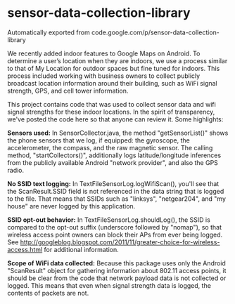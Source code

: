 # sensor-data-collection-library
Automatically exported from code.google.com/p/sensor-data-collection-library

<p>We recently added indoor features to Google Maps on Android. To determine a user’s location when they are indoors, we use a process similar to that of My Location for outdoor spaces but fine tuned for indoors. This process included working with business owners to collect publicly broadcast location information around their building, such as WiFi signal strength, GPS, and cell tower information.  </p><p>This project contains code that was used to collect sensor data and wifi signal strengths for these indoor locations. In the spirit of transparency, we&#x27;ve posted the code here so that anyone can review it.  Some highlights: </p><p><strong>Sensors used:</strong> In SensorCollector.java, the method &quot;getSensorList()&quot; shows the phone sensors that we log, if equipped: the gyroscope, the accelerometer, the compass, and the raw magnetic sensor.  The calling method, &quot;startCollectors()&quot;, additionally logs latitude/longitude inferences from the publicly available Android &quot;network provider&quot;, and also the GPS radio. </p><p><strong>No SSID text logging:</strong> In TextFileSensorLog.logWifiScan(), you&#x27;ll see that the ScanResult.SSID field is not referenced in the data string that is logged to the file.  That means that SSIDs such as &quot;linksys&quot;, &quot;netgear204&quot;, and &quot;my house&quot; are never logged by this application. </p><p><strong>SSID opt-out behavior:</strong> In TextFileSensorLog.shouldLog(), the SSID is compared to the opt-out suffix (underscore followed by &quot;nomap&quot;), so that wireless access point owners can block their APs from ever being logged. See <a href="http://googleblog.blogspot.com/2011/11/greater-choice-for-wireless-access.html" rel="nofollow">http://googleblog.blogspot.com/2011/11/greater-choice-for-wireless-access.html</a> for additional information. </p><p><strong>Scope of WiFi data collected:</strong> Because this package uses only the Android &quot;ScanResult&quot; object for gathering information about 802.11 access points, it should be clear from the code that network payload data is not collected or logged.  This means that even when signal strength data is logged, the contents of packets are not. </p>
